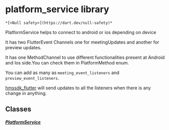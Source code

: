 


# platform_service library






    *[<Null safety>](https://dart.dev/null-safety)*



<p>PlatformService helps to connect to android or ios depending on device</p>
<p>It has two FlutterEvent Channels one for meetingUpdates and another for preview updates.</p>
<p>It has one MethodChannel to use different functionalities present at Android and Ios side.You can check them in PlatformMethod enum.</p>
<p>You can add as many as <code>meeting_event_listeners</code> and <code>preview_event_listeners</code>.</p>
<p><a href="../hmssdk_flutter/hmssdk_flutter-library.md">hmssdk_flutter</a> will send updates to all the listeners when there is any change in anything.</p>


## Classes

##### [PlatformService](../service_platform_service/PlatformService-class.md)



 















